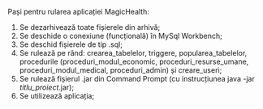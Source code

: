 Pași pentru rularea aplicației MagicHealth:

1) Se dezarhivează toate fișierele din arhivă;
2) Se deschide o conexiune (funcțională) în MySql Workbench;
3) Se deschid fișierele de tip .sql;
4) Se rulează pe rând: crearea_tabelelor, triggere, popularea_tabelelor, procedurile (proceduri_modul_economic, proceduri_resurse_umane, proceduri_modul_medical,
proceduri_admin) și creare_useri;
5) Se rulează fișierul .jar din Command Prompt (cu instrucțiunea java -jar *titlu_proiect*.jar);
6) Se utilizează aplicația;
